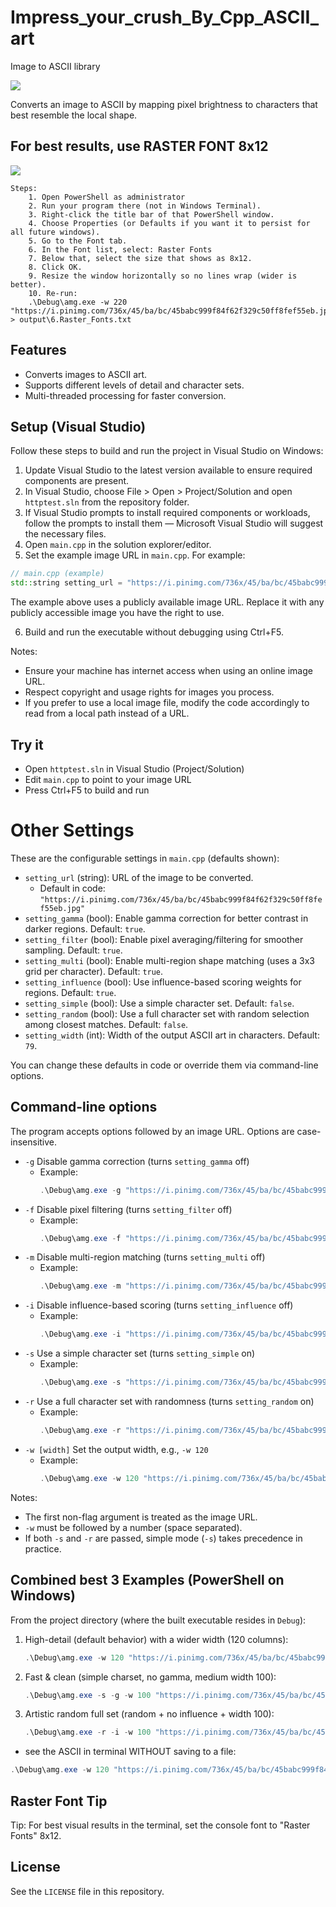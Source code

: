 # Impress_your_crush_By_Cpp_ASCII_art 

Image to ASCII library

![](Impress_your_crush_By_Cpp_ASCII_art/Capture.PNG)

Converts an image to ASCII by mapping pixel brightness to characters that best resemble the local shape.

## For best results, use RASTER FONT 8x12

![](Impress_your_crush_By_Cpp_ASCII_art/font-setup.png)

```
Steps:
    1. Open PowerShell as administrator
    2. Run your program there (not in Windows Terminal).
    3. Right‑click the title bar of that PowerShell window.
    4. Choose Properties (or Defaults if you want it to persist for all future windows).
    5. Go to the Font tab.
    6. In the Font list, select: Raster Fonts
    7. Below that, select the size that shows as 8x12.
    8. Click OK.
    9. Resize the window horizontally so no lines wrap (wider is better).
    10. Re-run:
    .\Debug\amg.exe -w 220 "https://i.pinimg.com/736x/45/ba/bc/45babc999f84f62f329c50ff8fef55eb.jpg" > output\6.Raster_Fonts.txt
```

## Features

- Converts images to ASCII art.
- Supports different levels of detail and character sets.
- Multi-threaded processing for faster conversion.

## Setup (Visual Studio)

Follow these steps to build and run the project in Visual Studio on Windows:

1. Update Visual Studio to the latest version available to ensure required components are present.
2. In Visual Studio, choose File > Open > Project/Solution and open `httptest.sln` from the repository folder.
3. If Visual Studio prompts to install required components or workloads, follow the prompts to install them — Microsoft Visual Studio will suggest the necessary files.
4. Open `main.cpp` in the solution explorer/editor.
5. Set the example image URL in `main.cpp`. For example:

```cpp
// main.cpp (example)
std::string setting_url = "https://i.pinimg.com/736x/45/ba/bc/45babc999f84f62f329c50ff8fef55eb.jpg";
```

The example above uses a publicly available image URL. Replace it with any publicly accessible image you have the right to use.

6. Build and run the executable without debugging using Ctrl+F5.

Notes:

- Ensure your machine has internet access when using an online image URL.
- Respect copyright and usage rights for images you process.
- If you prefer to use a local image file, modify the code accordingly to read from a local path instead of a URL.

## Try it

- Open `httptest.sln` in Visual Studio (Project/Solution)
- Edit `main.cpp` to point to your image URL
- Press Ctrl+F5 to build and run

# Other Settings

These are the configurable settings in `main.cpp` (defaults shown):

- `setting_url` (string): URL of the image to be converted.
  - Default in code: `"https://i.pinimg.com/736x/45/ba/bc/45babc999f84f62f329c50ff8fef55eb.jpg"`
- `setting_gamma` (bool): Enable gamma correction for better contrast in darker regions. Default: `true`.
- `setting_filter` (bool): Enable pixel averaging/filtering for smoother sampling. Default: `true`.
- `setting_multi` (bool): Enable multi-region shape matching (uses a 3x3 grid per character). Default: `true`.
- `setting_influence` (bool): Use influence-based scoring weights for regions. Default: `true`.
- `setting_simple` (bool): Use a simple character set. Default: `false`.
- `setting_random` (bool): Use a full character set with random selection among closest matches. Default: `false`.
- `setting_width` (int): Width of the output ASCII art in characters. Default: `79`.

You can change these defaults in code or override them via command-line options.

## Command-line options

The program accepts options followed by an image URL. Options are case-insensitive.

- `-g` Disable gamma correction (turns `setting_gamma` off)
  - Example:
    ```powershell
    .\Debug\amg.exe -g "https://i.pinimg.com/736x/45/ba/bc/45babc999f84f62f329c50ff8fef55eb.jpg" > output\flag_g_disable_gamma.txt
    ```
- `-f` Disable pixel filtering (turns `setting_filter` off)
  - Example:
    ```powershell
    .\Debug\amg.exe -f "https://i.pinimg.com/736x/45/ba/bc/45babc999f84f62f329c50ff8fef55eb.jpg" > output\flag_f_disable_filter.txt
    ```
- `-m` Disable multi-region matching (turns `setting_multi` off)
  - Example:
    ```powershell
    .\Debug\amg.exe -m "https://i.pinimg.com/736x/45/ba/bc/45babc999f84f62f329c50ff8fef55eb.jpg" > output\flag_m_no_multi.txt
    ```
- `-i` Disable influence-based scoring (turns `setting_influence` off)
  - Example:
    ```powershell
    .\Debug\amg.exe -i "https://i.pinimg.com/736x/45/ba/bc/45babc999f84f62f329c50ff8fef55eb.jpg" > output\flag_i_no_influence.txt
    ```
- `-s` Use a simple character set (turns `setting_simple` on)
  - Example:
    ```powershell
    .\Debug\amg.exe -s "https://i.pinimg.com/736x/45/ba/bc/45babc999f84f62f329c50ff8fef55eb.jpg" > output\flag_s_simple.txt
    ```
- `-r` Use a full character set with randomness (turns `setting_random` on)
  - Example:
    ```powershell
    .\Debug\amg.exe -r "https://i.pinimg.com/736x/45/ba/bc/45babc999f84f62f329c50ff8fef55eb.jpg" > output\flag_r_random.txt
    ```
- `-w [width]` Set the output width, e.g., `-w 120`
  - Example:
    ```powershell
    .\Debug\amg.exe -w 120 "https://i.pinimg.com/736x/45/ba/bc/45babc999f84f62f329c50ff8fef55eb.jpg" > output\flag_w_width120.txt
    ```

Notes:

- The first non-flag argument is treated as the image URL.
- `-w` must be followed by a number (space separated).
- If both `-s` and `-r` are passed, simple mode (`-s`) takes precedence in practice.

## Combined best 3 Examples (PowerShell on Windows)

From the project directory (where the built executable resides in `Debug`):

1. High-detail (default behavior) with a wider width (120 columns):
   ```powershell
   .\Debug\amg.exe -w 120 "https://i.pinimg.com/736x/45/ba/bc/45babc999f84f62f329c50ff8fef55eb.jpg" > output\combo1_high_detail_width120.txt
   ```
2. Fast & clean (simple charset, no gamma, medium width 100):
   ```powershell
   .\Debug\amg.exe -s -g -w 100 "https://i.pinimg.com/736x/45/ba/bc/45babc999f84f62f329c50ff8fef55eb.jpg" > output\combo2_simple_fast.txt
   ```
3. Artistic random full set (random + no influence + width 100):
   ```powershell
   .\Debug\amg.exe -r -i -w 100 "https://i.pinimg.com/736x/45/ba/bc/45babc999f84f62f329c50ff8fef55eb.jpg" > output\combo3_random_artistic.txt
   ```

- see the ASCII in terminal WITHOUT saving to a file:

```powershell
.\Debug\amg.exe -w 120 "https://i.pinimg.com/736x/45/ba/bc/45babc999f84f62f329c50ff8fef55eb.jpg"
```

## Raster Font Tip

Tip: For best visual results in the terminal, set the console font to "Raster Fonts" 8x12.

## License

See the `LICENSE` file in this repository.
